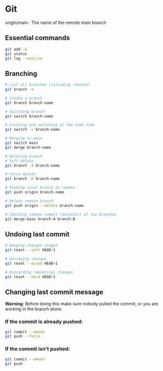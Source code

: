 # Git

origin/main : The name of the remote main branch

## Essential commands

```bash
git add -A
git status
git log --oneline
```
## Branching

```bash
# List all branches (inlcuding remotes)
git branch -a

# Create a branch
git branch branch-name

# Switching branch
git switch branch-name

# Creating and switching at the same time
git switch -c branch-name

# Merging to main
git switch main
git merge branch-name

# Deleting branch
# Soft delete
git branch -d branch-name

# Force delete
git branch -D branch-name

# Pushing local branch to remote
git push origin branch-name

# Delete remote branch
git push origin --delete branch-name

# Checking common commit (ancestor) of two branches
git merge-base branch-A branch-B
```

## Undoing last commit

```bash
# Keeping changes staged
git reset --soft HEAD~1

# Unstaging changes
git reset --mixed HEAD~1

# Discarding (deleting) changes 
git reset --hard HEAD~1
```

## Changing last commit message

**Warning**: Before doing this make sure nobody
pulled the commit, or you are working in the branch
alone.

### If the commit is already pushed:


```bash
git commit --amend
git push --force
```
### If the commit isn't pushed:

```bash
git commit --amend
git push 
```
